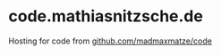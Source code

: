 # code.mathiasnitzsche.de

Hosting for code from [github.com/madmaxmatze/code](https://github.com/madmaxmatze/code)

